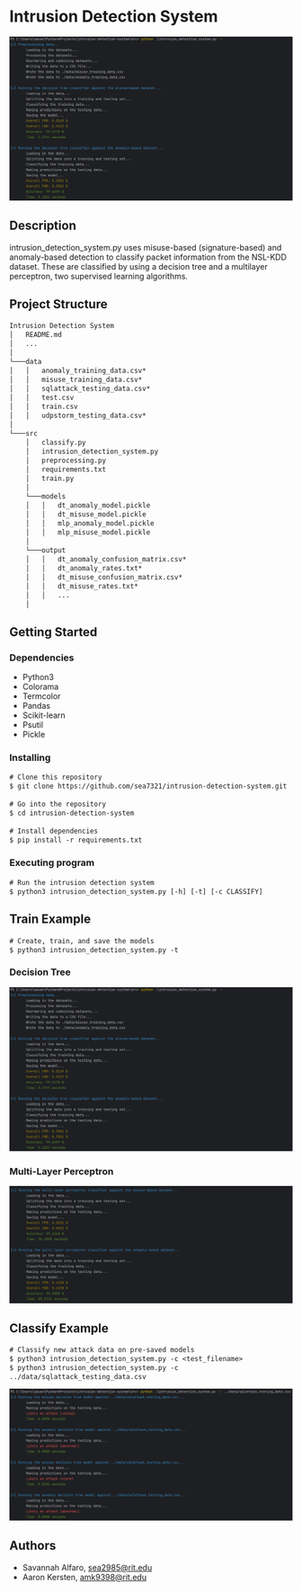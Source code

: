 # Intrusion Detection System
![alt background](resources/train_1.png)

## Description
intrusion_detection_system.py uses misuse-based (signature-based) and anomaly-based detection to classify packet
information from the NSL-KDD dataset. These are classified by using a decision tree and a multilayer perceptron, two
supervised learning algorithms.

## Project Structure
```
Intrusion Detection System
│   README.md
│   ...
│
└───data
│   │   anomaly_training_data.csv*
│   │   misuse_training_data.csv*
│   │   sqlattack_testing_data.csv*
│   │   test.csv
│   │   train.csv
│   │   udpstorm_testing_data.csv*
│
└───src
    │   classify.py
    │   intrusion_detection_system.py
    │   preprocessing.py
    │   requirements.txt
    │   train.py     
    │
    └───models
    │   │   dt_anomaly_model.pickle
    │   │   dt_misuse_model.pickle
    │   │   mlp_anomaly_model.pickle
    │   │   mlp_misuse_model.pickle
    │
    └───output
    │   │   dt_anomaly_confusion_matrix.csv*
    │   │   dt_anomaly_rates.txt*
    │   │   dt_misuse_confusion_matrix.csv*
    │   │   dt_misuse_rates.txt*
    │   │   ...
    │   
```

## Getting Started

### Dependencies
* Python3
* Colorama 
* Termcolor
* Pandas
* Scikit-learn
* Psutil
* Pickle

### Installing
```
# Clone this repository
$ git clone https://github.com/sea7321/intrusion-detection-system.git

# Go into the repository
$ cd intrusion-detection-system

# Install dependencies
$ pip install -r requirements.txt
```

### Executing program

```
# Run the intrusion detection system
$ python3 intrusion_detection_system.py [-h] [-t] [-c CLASSIFY]
```

## Train Example

```
# Create, train, and save the models 
$ python3 intrusion_detection_system.py -t
```

### Decision Tree
![alt train_example](resources/train_1.png)

### Multi-Layer Perceptron
![alt train_example](resources/train_2.png)

## Classify Example

```
# Classify new attack data on pre-saved models
$ python3 intrusion_detection_system.py -c <test_filename>
$ python3 intrusion_detection_system.py -c ../data/sqlattack_testing_data.csv
```
![alt classify_example](resources/classify.png)

## Authors
* Savannah Alfaro, sea2985@rit.edu
* Aaron Kersten, amk9398@rit.edu